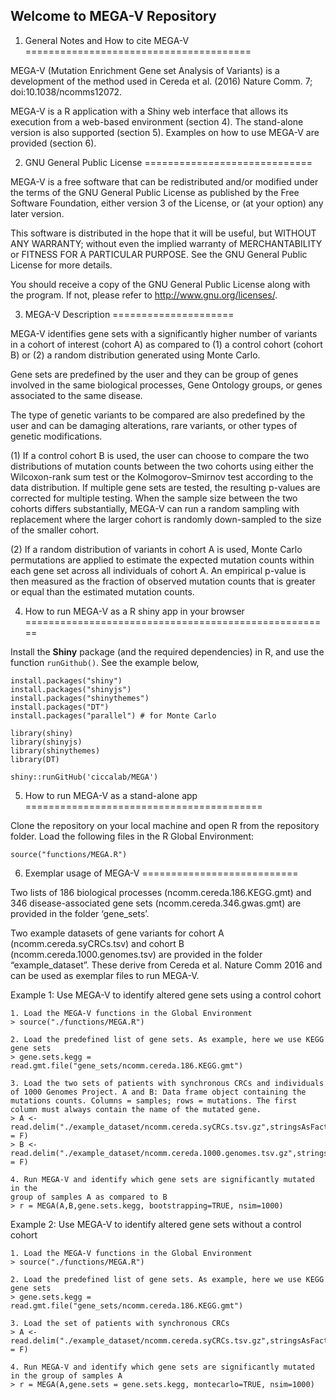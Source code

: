 Welcome to MEGA-V Repository
-------------------------------

1. General Notes and How to cite MEGA-V
=======================================

MEGA-V (Mutation Enrichment Gene set Analysis of Variants) is a development of the method used in Cereda et al. (2016) Nature Comm. 7; doi:10.1038/ncomms12072.

MEGA-V is a R application with a Shiny web interface that allows its execution from a web-based environment (section 4). The stand-alone version is also supported (section 5). Examples on how to use MEGA-V are provided (section 6).


2. GNU General Public License
=============================

MEGA-V is a free software that can be redistributed and/or modified under the terms of the GNU General Public License as published by the Free Software Foundation, either version 3 of the License, or (at your option) any later version.

This software is distributed in the hope that it will be useful, but WITHOUT ANY WARRANTY; without even the implied warranty of MERCHANTABILITY or FITNESS FOR A PARTICULAR PURPOSE.  See the GNU General Public License for more details.

You should receive a copy of the GNU General Public License along with the program. If not, please refer to <http://www.gnu.org/licenses/>.


3. MEGA-V Description
=====================

MEGA-V identifies gene sets with a significantly higher number of variants in a cohort of interest (cohort A) as compared to (1) a control cohort (cohort B) or (2) a random distribution generated using Monte Carlo.

Gene sets are predefined by the user and they can be group of genes involved in the same biological processes, Gene Ontology groups, or genes associated to the same disease. 

The type of genetic variants to be compared are also predefined by the user and can be damaging alterations, rare variants, or other types of genetic modifications.

(1) If a control cohort B is used, the user can choose to compare the two distributions of mutation counts between the two cohorts using either the Wilcoxon-rank sum test or the Kolmogorov–Smirnov test according to the data distribution. If multiple gene sets are tested, the resulting p-values are corrected for multiple testing. When the sample size between the two cohorts differs substantially, MEGA-V can run a random sampling with replacement where the larger cohort is randomly down-sampled to the size of the smaller cohort.

(2) If a random distribution of variants in cohort A is used, Monte Carlo permutations are applied to estimate the expected mutation counts within each gene set across all individuals of cohort A. An empirical p-value is then measured as the fraction of observed mutation counts that is greater or equal than the estimated mutation counts. 





4. How to run MEGA-V as a R shiny app in your browser
=====================================================

Install the **Shiny** package (and the required dependencies) in R, and use the function `runGithub()`. See the example below,
```
install.packages("shiny")
install.packages("shinyjs")
install.packages("shinythemes")
install.packages("DT")
install.packages("parallel") # for Monte Carlo

library(shiny)
library(shinyjs)
library(shinythemes)
library(DT)

shiny::runGitHub('ciccalab/MEGA')
```

5. How to run MEGA-V as a stand-alone app
=========================================

Clone the repository on your local machine and open R from the repository folder. Load the following files in the R Global Environment:

```
source("functions/MEGA.R")
```

6. Exemplar usage of MEGA-V
===========================

Two lists of 186 biological processes (ncomm.cereda.186.KEGG.gmt) and 346 disease-associated gene sets (ncomm.cereda.346.gwas.gmt) are provided in the folder ‘gene_sets’.

Two example datasets of gene variants for cohort A (ncomm.cereda.syCRCs.tsv) and cohort B (ncomm.cereda.1000.genomes.tsv) are 
provided in the folder “example_dataset”. These derive from Cereda et al. Nature Comm 2016 and can be used as exemplar files to run MEGA-V. 

Example 1: Use MEGA-V to identify altered gene sets using a control cohort 
```
1. Load the MEGA-V functions in the Global Environment
> source("./functions/MEGA.R")

2. Load the predefined list of gene sets. As example, here we use KEGG gene sets
> gene.sets.kegg = read.gmt.file("gene_sets/ncomm.cereda.186.KEGG.gmt")

3. Load the two sets of patients with synchronous CRCs and individuals of 1000 Genomes Project. A and B: Data frame object containing the mutations counts. Columns = samples; rows = mutations. The first column must always contain the name of the mutated gene.
> A <- read.delim("./example_dataset/ncomm.cereda.syCRCs.tsv.gz",stringsAsFactors = F)
> B <- read.delim("./example_dataset/ncomm.cereda.1000.genomes.tsv.gz",stringsAsFactors = F)

4. Run MEGA-V and identify which gene sets are significantly mutated in the
group of samples A as compared to B
> r = MEGA(A,B,gene.sets.kegg, bootstrapping=TRUE, nsim=1000)
```

Example 2: Use MEGA-V to identify altered gene sets without a control cohort
```
1. Load the MEGA-V functions in the Global Environment
> source("./functions/MEGA.R")

2. Load the predefined list of gene sets. As example, here we use KEGG gene sets
> gene.sets.kegg = read.gmt.file("gene_sets/ncomm.cereda.186.KEGG.gmt")

3. Load the set of patients with synchronous CRCs 
> A <- read.delim("./example_dataset/ncomm.cereda.syCRCs.tsv.gz",stringsAsFactors = F)

4. Run MEGA-V and identify which gene sets are significantly mutated in the group of samples A 
> r = MEGA(A,gene.sets = gene.sets.kegg, montecarlo=TRUE, nsim=1000)
```


